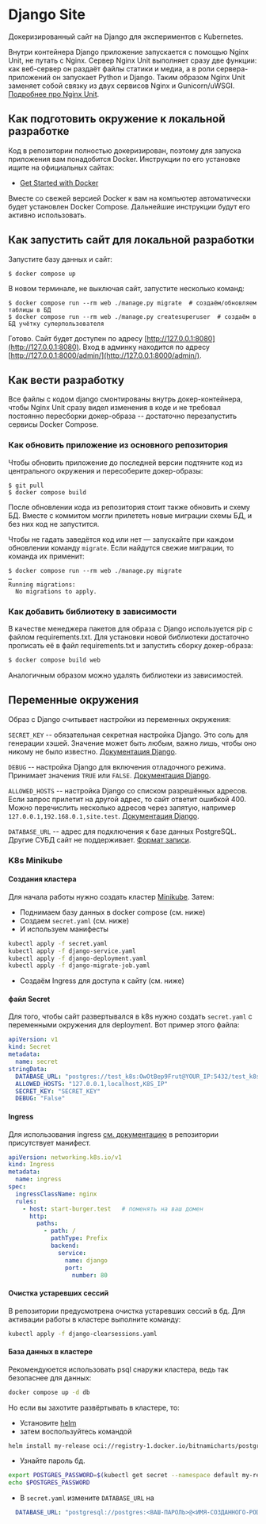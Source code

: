 # Django Site

Докеризированный сайт на Django для экспериментов с Kubernetes.

Внутри контейнера Django приложение запускается с помощью Nginx Unit, не путать с Nginx. Сервер Nginx Unit выполняет сразу две функции: как веб-сервер он раздаёт файлы статики и медиа, а в роли сервера-приложений он запускает Python и Django. Таким образом Nginx Unit заменяет собой связку из двух сервисов Nginx и Gunicorn/uWSGI. [Подробнее про Nginx Unit](https://unit.nginx.org/).

## Как подготовить окружение к локальной разработке

Код в репозитории полностью докеризирован, поэтому для запуска приложения вам понадобится Docker. Инструкции по его установке ищите на официальных сайтах:

- [Get Started with Docker](https://www.docker.com/get-started/)

Вместе со свежей версией Docker к вам на компьютер автоматически будет установлен Docker Compose. Дальнейшие инструкции будут его активно использовать.

## Как запустить сайт для локальной разработки

Запустите базу данных и сайт:

```shell
$ docker compose up
```

В новом терминале, не выключая сайт, запустите несколько команд:

```shell
$ docker compose run --rm web ./manage.py migrate  # создаём/обновляем таблицы в БД
$ docker compose run --rm web ./manage.py createsuperuser  # создаём в БД учётку суперпользователя
```

Готово. Сайт будет доступен по адресу [http://127.0.0.1:8080](http://127.0.0.1:8080). Вход в админку находится по адресу [http://127.0.0.1:8000/admin/](http://127.0.0.1:8000/admin/).

## Как вести разработку

Все файлы с кодом django смонтированы внутрь докер-контейнера, чтобы Nginx Unit сразу видел изменения в коде и не требовал постоянно пересборки докер-образа -- достаточно перезапустить сервисы Docker Compose.

### Как обновить приложение из основного репозитория

Чтобы обновить приложение до последней версии подтяните код из центрального окружения и пересоберите докер-образы:

``` shell
$ git pull
$ docker compose build
```

После обновлении кода из репозитория стоит также обновить и схему БД. Вместе с коммитом могли прилететь новые миграции схемы БД, и без них код не запустится.

Чтобы не гадать заведётся код или нет — запускайте при каждом обновлении команду `migrate`. Если найдутся свежие миграции, то команда их применит:

```shell
$ docker compose run --rm web ./manage.py migrate
…
Running migrations:
  No migrations to apply.
```

### Как добавить библиотеку в зависимости

В качестве менеджера пакетов для образа с Django используется pip с файлом requirements.txt. Для установки новой библиотеки достаточно прописать её в файл requirements.txt и запустить сборку докер-образа:

```sh
$ docker compose build web
```

Аналогичным образом можно удалять библиотеки из зависимостей.

<a name="env-variables"></a>
## Переменные окружения

Образ с Django считывает настройки из переменных окружения:

`SECRET_KEY` -- обязательная секретная настройка Django. Это соль для генерации хэшей. Значение может быть любым, важно лишь, чтобы оно никому не было известно. [Документация Django](https://docs.djangoproject.com/en/3.2/ref/settings/#secret-key).

`DEBUG` -- настройка Django для включения отладочного режима. Принимает значения `TRUE` или `FALSE`. [Документация Django](https://docs.djangoproject.com/en/3.2/ref/settings/#std:setting-DEBUG).

`ALLOWED_HOSTS` -- настройка Django со списком разрешённых адресов. Если запрос прилетит на другой адрес, то сайт ответит ошибкой 400. Можно перечислить несколько адресов через запятую, например `127.0.0.1,192.168.0.1,site.test`. [Документация Django](https://docs.djangoproject.com/en/3.2/ref/settings/#allowed-hosts).

`DATABASE_URL` -- адрес для подключения к базе данных PostgreSQL. Другие СУБД сайт не поддерживает. [Формат записи](https://github.com/jacobian/dj-database-url#url-schema).


### K8s Minikube
#### Создания кластера
Для начала работы нужно создать кластер [Minikube](https://minikube.sigs.k8s.io/docs/).
Затем:
- Поднимаем базу данных в docker compose (см. ниже)
- Создаем `secret.yaml` (см. ниже)
- И используем манифесты
```bash
kubectl apply -f secret.yaml
kubectl apply -f django-service.yaml 
kubectl apply -f django-deployment.yaml
kubectl apply -f django-migrate-job.yaml
```
- Создаём Ingress для доступа к сайту (см. ниже)
#### файл Secret
Для того, чтобы сайт развертывался в k8s нужно создать `secret.yaml` с переменными окружения для deployment.
Вот пример этого файла:
```yaml
apiVersion: v1
kind: Secret
metadata:
  name: secret
stringData:
  DATABASE_URL: "postgres://test_k8s:OwOtBep9Frut@YOUR_IP:5432/test_k8s"
  ALLOWED_HOSTS: "127.0.0.1,localhost,K8S_IP"
  SECRET_KEY: "SECRET_KEY"
  DEBUG: "False"
```
#### Ingress
Для использования ingress [см. документацию](https://kubernetes.io/docs/concepts/services-networking/ingress/) в репозитории присутствует манифест.
```yaml
apiVersion: networking.k8s.io/v1
kind: Ingress
metadata:
  name: ingress
spec:
  ingressClassName: nginx
  rules:
    - host: start-burger.test   # поменять на ваш домен
      http:
        paths:
          - path: /
            pathType: Prefix
            backend:
              service:
                name: django
                port:
                  number: 80
```
#### Очистка устаревших сессий
В репозитории предусмотрена очистка устаревших сессий в бд. Для активации работы в кластере выполните команду:
```bash
kubectl apply -f django-clearsessions.yaml
```
#### База данных в кластере
Рекомендуюется использовать psql снаружи кластера, ведь так безопаснее для данных:
```bash
docker compose up -d db
```

Но если вы захотите развёртывать в кластере, то:

- Установите [helm](https://helm.sh/)
- затем воспользуйтесь командой
```bash
helm install my-release oci://registry-1.docker.io/bitnamicharts/postgresql
```
- Узнайте пароль бд.
```bash
export POSTGRES_PASSWORD=$(kubectl get secret --namespace default my-release-postgresql -o jsonpath="{.data.postgres-password}" | base64 -d)
echo $POSTGRES_PASSWORD
```
- В `secret.yaml` измените `DATABASE_URL` на
```yaml
  DATABASE_URL: "postgresql://postgres:<ВАШ-ПАРОЛЬ>@<ИМЯ-СОЗДАННОГО-POD>.default.svc.cluster.local:5432/postgres"
```